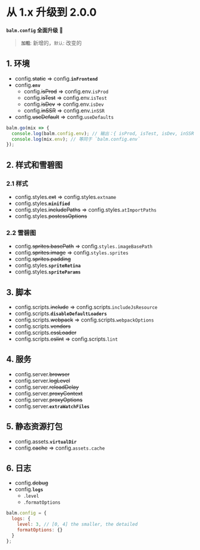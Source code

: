 # 从 1.x 升级到 2.0.0

**`balm.config` 全面升级** :tada:

> **`加粗`**: 新增的，`默认`: 改变的

## 1. 环境

- config.<del>static</del> => config.**`inFrontend`**
- config.**`env`**
  - config.<del>isProd</del> => config.env.`isProd`
  - config.<del>isTest</del> => config.env.`isTest`
  - config.<del>isDev</del> => config.env.`isDev`
  - config.<del>inSSR</del> => config.env.`inSSR`
- config.<del>useDefault</del> => config.`useDefaults`

```js
balm.go(mix => {
  console.log(balm.config.env); // 输出：{ isProd, isTest, isDev, inSSR }
  console.log(mix.env); // 等同于 `balm.config.env`
});
```

## 2. 样式和雪碧图

### 2.1 样式

- config.styles.<del>ext</del> => config.styles.`extname`
- config.styles.**`minified`**
- config.styles.<del>includePaths</del> => config.styles.`atImportPaths`
- config.styles.<del>postcssOptions</del>

### 2.2 雪碧图

- config.<del>sprites.basePath</del> => config.`styles.imageBasePath`
- config.<del>sprites.image</del> => config.`styles.sprites`
- config.<del>sprites.padding</del>
- config.styles.**`spriteRetina`**
- config.styles.**`spriteParams`**

## 3. 脚本

- config.scripts.<del>include</del> => config.scripts.`includeJsResource`
- config.scripts.**`disableDefaultLoaders`**
- config.scripts.<del>webpack</del> => config.scripts.`webpackOptions`
- config.scripts.<del>vendors</del>
- config.scripts.<del>cssLoader</del>
- config.scripts.<del>eslint</del> => config.scripts.`lint`

## 4. 服务

- config.server.<del>browser</del>
- config.server.<del>logLevel</del>
- config.server.<del>reloadDelay</del>
- config.server.<del>proxyContext</del>
- config.server.<del>proxyOptions</del>
- config.server.**`extraWatchFiles`**

## 5. 静态资源打包

- config.assets.**`virtualDir`**
- config.<del>cache</del> => config.`assets.cache`

## 6. 日志

- config.<del>debug</del>
- config.**`logs`**
  - .`level`
  - .`formatOptions`

```js
balm.config = {
  logs: {
    level: 3, // [0, 4] the smaller, the detailed
    formatOptions: {}
  }
};
```
